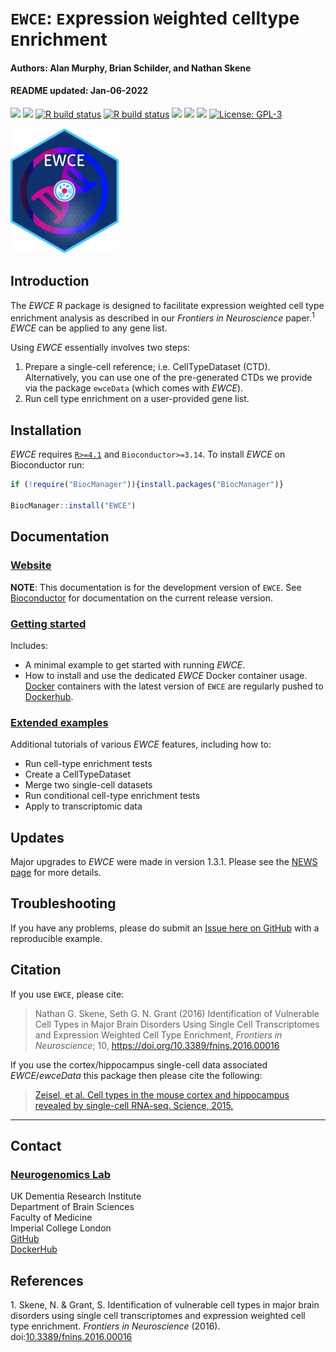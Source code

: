 `EWCE`: `E`xpression `W`eighted `C`elltype `E`nrichment
================
<h4>
Authors: Alan Murphy, Brian Schilder, and Nathan Skene
</h4>
<h4>
README updated: Jan-06-2022
</h4>

<!-- To modify Package/Title/Description/Authors fields, edit the DESCRIPTION file -->

[![](https://img.shields.io/badge/devel%20version-1.3.2-black.svg)](https://github.com/NathanSkene/EWCE)
[![](https://img.shields.io/badge/release%20version-1.2.0-green.svg)](https://www.bioconductor.org/packages/EWCE)
[![R build
status](https://github.com/NathanSkene/EWCE/workflows/R-CMD-check-bioc/badge.svg)](https://github.com/NathanSkene/EWCE/actions)
[![R build
status](https://github.com/NathanSkene/EWCE/workflows/DockerHub/badge.svg)](https://github.com/NathanSkene/EWCE/actions)
[![](https://img.shields.io/github/last-commit/NathanSkene/EWCE.svg)](https://github.com/NathanSkene/EWCE/commits/master)
[![](https://codecov.io/gh/NathanSkene/EWCE/branch/master/graph/badge.svg)](https://codecov.io/gh/NathanSkene/EWCE)
[![](https://img.shields.io/badge/download-2333/total-green.svg)](https://bioconductor.org/packages/stats/bioc/EWCE)
[![License:
GPL-3](https://img.shields.io/badge/license-GPL--3-blue.svg)](https://cran.r-project.org/web/licenses/GPL-3)

<img height="200" src="https://github.com/NathanSkene/EWCE/blob/bschilder_dev/inst/hex/hex.png?raw=true">

## Introduction

The *EWCE* R package is designed to facilitate expression weighted cell
type enrichment analysis as described in our *Frontiers in Neuroscience*
paper.<sup>1</sup> *EWCE* can be applied to any gene list.

Using *EWCE* essentially involves two steps:

1.  Prepare a single-cell reference; i.e. CellTypeDataset (CTD).
    Alternatively, you can use one of the pre-generated CTDs we provide
    via the package `ewceData` (which comes with *EWCE*).  
2.  Run cell type enrichment on a user-provided gene list.

## Installation

*EWCE* requires [`R>=4.1`](https://www.r-project.org/) and
`Bioconductor>=3.14`. To install *EWCE* on Bioconductor run:

``` r
if (!require("BiocManager")){install.packages("BiocManager")}

BiocManager::install("EWCE") 
```

## Documentation

### [Website](https://nathanskene.github.io/EWCE)

**NOTE**: This documentation is for the development version of `EWCE`.
See
[Bioconductor](https://bioconductor.org/packages/release/bioc/html/EWCE.html)
for documentation on the current release version.

### [Getting started](https://nathanskene.github.io/EWCE/articles/EWCE)

Includes:

-   A minimal example to get started with running *EWCE*.
-   How to install and use the dedicated *EWCE* Docker container usage.
    [Docker](https://www.docker.com/) containers with the latest version
    of `EWCE` are regularly pushed to
    [Dockerhub](https://hub.docker.com/repository/docker/neurogenomicslab/ewce).

### [Extended examples](https://nathanskene.github.io/EWCE/articles/extended.html)

Additional tutorials of various *EWCE* features, including how to:

-   Run cell-type enrichment tests
-   Create a CellTypeDataset
-   Merge two single-cell datasets
-   Run conditional cell-type enrichment tests
-   Apply to transcriptomic data

## Updates

Major upgrades to *EWCE* were made in version 1.3.1. Please see the
[NEWS page](https://nathanskene.github.io/EWCE/articles/news/index.html)
for more details.

## Troubleshooting

If you have any problems, please do submit an [Issue here on
GitHub](https://github.com/nathanskene/EWCE/issues) with a reproducible
example.

## Citation

If you use `EWCE`, please cite:

<!-- Modify this my editing the file: inst/CITATION  -->

> Nathan G. Skene, Seth G. N. Grant (2016) Identification of Vulnerable
> Cell Types in Major Brain Disorders Using Single Cell Transcriptomes
> and Expression Weighted Cell Type Enrichment, *Frontiers in
> Neuroscience*; 10, <https://doi.org/10.3389/fnins.2016.00016>

If you use the cortex/hippocampus single-cell data associated
*EWCE*/*ewceData* this package then please cite the following:

> [Zeisel, et al. Cell types in the mouse cortex and hippocampus
> revealed by single-cell RNA-seq. Science,
> 2015.](http://www.sciencemag.org/content/early/2015/02/18/science.aaa1934.abstract)

<hr>

## Contact

### [Neurogenomics Lab](https://www.neurogenomics.co.uk/)

UK Dementia Research Institute  
Department of Brain Sciences  
Faculty of Medicine  
Imperial College London  
[GitHub](https://github.com/neurogenomics)  
[DockerHub](https://hub.docker.com/orgs/neurogenomicslab)

## References

<div id="refs" class="references csl-bib-body" line-spacing="2">

<div id="ref-skene_2016" class="csl-entry">

<span class="csl-left-margin">1. </span><span
class="csl-right-inline">Skene, N. & Grant, S. Identification of
vulnerable cell types in major brain disorders using single cell
transcriptomes and expression weighted cell type enrichment. *Frontiers
in Neuroscience* (2016).
doi:[10.3389/fnins.2016.00016](https://doi.org/10.3389/fnins.2016.00016)</span>

</div>

</div>
